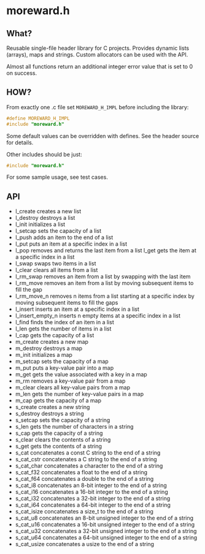 moreward.h
==========

What?
-----

Reusable single-file header library for C projects. Provides dynamic lists (arrays), maps and strings. Custom allocators can be used with the API.

Almost all functions return an additional integer error value that is set to 0 on success.

HOW?
----

From exactly one .c file set `MOREWARD_H_IMPL` before including the library:
```c
#define MOREWARD_H_IMPL
#include "moreward.h"
```

Some default values can be overridden with defines. See the header source for details.

Other includes should be just:
```c
#include "moreward.h"
```

For some sample usage, see test cases.

API
---

- l_create
    creates a new list
- l_destroy
    destroys a list
- l_init
    initializes a list
- l_setcap
    sets the capacity of a list
- l_push
    adds an item to the end of a list
- l_put
    puts an item at a specific index in a list
- l_pop
    removes and returns the last item from a list
 l_get
    gets the item at a specific index in a list
- l_swap
    swaps two items in a list
- l_clear
    clears all items from a list
- l_rm_swap
    removes an item from a list by swapping with the last item
- l_rm_move
    removes an item from a list by moving subsequent items to fill the gap
- l_rm_move_n
    removes n items from a list starting at a specific index by moving subsequent items to fill the gaps
- l_insert
    inserts an item at a specific index in a list
- l_insert_empty_n
    inserts n empty items at a specific index in a list
- l_find
    finds the index of an item in a list
- l_len
    gets the number of items in a list
- l_cap
    gets the capacity of a list
- m_create
    creates a new map
- m_destroy
    destroys a map
- m_init
    initializes a map
- m_setcap
    sets the capacity of a map
- m_put
    puts a key-value pair into a map
- m_get
    gets the value associated with a key in a map
- m_rm
    removes a key-value pair from a map
- m_clear
    clears all key-value pairs from a map
- m_len
    gets the number of key-value pairs in a map
- m_cap
    gets the capacity of a map
- s_create
    creates a new string
- s_destroy
    destroys a string
- s_setcap
    sets the capacity of a string
- s_len
    gets the number of characters in a string
- s_cap
    gets the capacity of a string
- s_clear
    clears the contents of a string
- s_get
    gets the contents of a string
- s_cat
    concatenates a const C string to the end of a string
- s_cat_cstr
    concatenates a C string to the end of a string
- s_cat_char
    concatenates a character to the end of a string
- s_cat_f32
    concatenates a float to the end of a string
- s_cat_f64
    concatenates a double to the end of a string
- s_cat_i8
    concatenates an 8-bit integer to the end of a string
- s_cat_i16
    concatenates a 16-bit integer to the end of a string
- s_cat_i32
    concatenates a 32-bit integer to the end of a string
- s_cat_i64
    concatenates a 64-bit integer to the end of a string
- s_cat_isize
    concatenates a size_t to the end of a string
- s_cat_u8
    concatenates an 8-bit unsigned integer to the end of a string
- s_cat_u16
    concatenates a 16-bit unsigned integer to the end of a string
- s_cat_u32
    concatenates a 32-bit unsigned integer to the end of a string
- s_cat_u64
    concatenates a 64-bit unsigned integer to the end of a string
- s_cat_usize
    concatenates a usize to the end of a string

